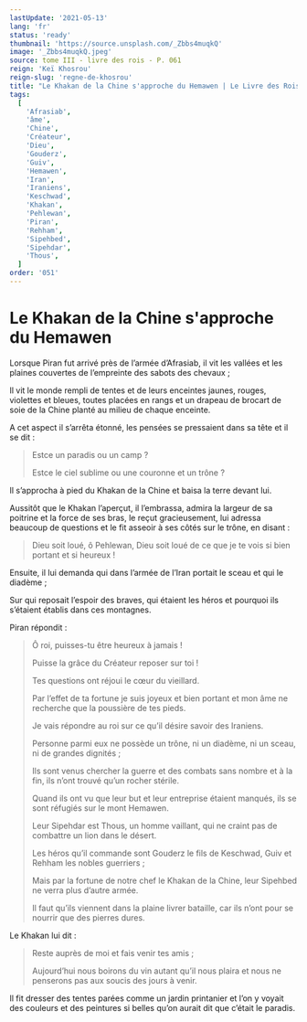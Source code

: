 ```yaml
---
lastUpdate: '2021-05-13'
lang: 'fr'
status: 'ready'
thumbnail: 'https://source.unsplash.com/_Zbbs4muqkQ'
image: '_Zbbs4muqkQ.jpeg'
source: tome III - livre des rois - P. 061
reign: 'Keï Khosrou'
reign-slug: 'regne-de-khosrou'
title: "Le Khakan de la Chine s'approche du Hemawen | Le Livre des Rois | Shâhnâmeh"
tags:
  [
    'Afrasiab',
    'âme',
    'Chine',
    'Créateur',
    'Dieu',
    'Gouderz',
    'Guiv',
    'Hemawen',
    'Iran',
    'Iraniens',
    'Keschwad',
    'Khakan',
    'Pehlewan',
    'Piran',
    'Rehham',
    'Sipehbed',
    'Sipehdar',
    'Thous',
  ]
order: '051'
---
```


# Le Khakan de la Chine s'approche du Hemawen

Lorsque Piran fut arrivé près de l’armée d’Afrasiab, il vit les vallées et les plaines couvertes de l’empreinte des sabots des chevaux ;

Il vit le monde rempli de tentes et de leurs enceintes jaunes, rouges, violettes et bleues, toutes placées en rangs et un drapeau de brocart de soie de la Chine planté au milieu de chaque enceinte.

A cet aspect il s’arrêta étonné, les pensées se pressaient dans sa tête et il se dit :

> Estce un paradis ou un camp ?
>
> Estce le ciel sublime ou une couronne et un trône ?

Il s’approcha à pied du Khakan de la Chine et baisa la terre devant lui.

Aussitôt que le Khakan l’aperçut, il l’embrassa, admira la largeur de sa poitrine et la force de ses bras, le reçut gracieusement, lui adressa beaucoup de questions et le fit asseoir à ses côtés sur le trône, en disant :

> Dieu soit loué, ô Pehlewan, Dieu soit loué de ce que je te vois si bien portant et si heureux !

Ensuite, il lui demanda qui dans l’armée de l’Iran portait le sceau et qui le diadème ;

Sur qui reposait l’espoir des braves, qui étaient les héros et pourquoi ils s’étaient établis dans ces montagnes.

Piran répondit :

> Ô roi, puisses-tu être heureux à jamais !
>
> Puisse la grâce du Créateur reposer sur toi !
>
> Tes questions ont réjoui le cœur du vieillard.
>
> Par l’effet de ta fortune je suis joyeux et bien portant et mon âme ne recherche que la poussière de tes pieds.
>
> Je vais répondre au roi sur ce qu’il désire savoir des Iraniens.
>
> Personne parmi eux ne possède un trône, ni un diadème, ni un sceau, ni de grandes dignités ;
>
> Ils sont venus chercher la guerre et des combats sans nombre et à la fin, ils n’ont trouvé qu’un rocher stérile.
>
> Quand ils ont vu que leur but et leur entreprise étaient manqués, ils se sont réfugiés sur le mont Hemawen.
>
> Leur Sipehdar est Thous, un homme vaillant, qui ne craint pas de combattre un lion dans le désert.
>
> Les héros qu’il commande sont Gouderz le fils de Keschwad, Guiv et Rehham les nobles guerriers ;
>
> Mais par la fortune de notre chef le Khakan de la Chine, leur Sipehbed ne verra plus d’autre armée.
>
> Il faut qu’ils viennent dans la plaine livrer bataille, car ils n’ont pour se nourrir que des pierres dures.

Le Khakan lui dit :

> Reste auprès de moi et fais venir tes amis ;
>
> Aujourd’hui nous boirons du vin autant qu’il nous plaira et nous ne penserons pas aux soucis des jours à venir.

Il fit dresser des tentes parées comme un jardin printanier et l’on y voyait des couleurs et des peintures si belles qu’on aurait dit que c’était le paradis.
